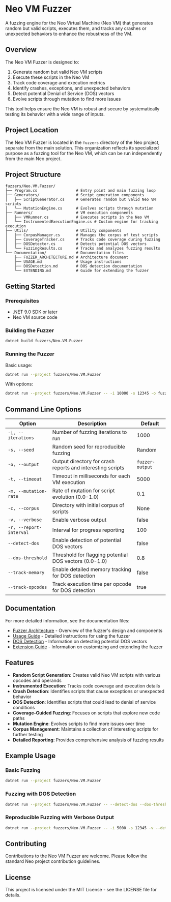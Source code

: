 # Neo VM Fuzzer

A fuzzing engine for the Neo Virtual Machine (Neo VM) that generates random but valid scripts, executes them, and tracks any crashes or unexpected behaviors to enhance the robustness of the VM.

## Overview

The Neo VM Fuzzer is designed to:

1. Generate random but valid Neo VM scripts
2. Execute these scripts in the Neo VM
3. Track code coverage and execution metrics
4. Identify crashes, exceptions, and unexpected behaviors
5. Detect potential Denial of Service (DOS) vectors
6. Evolve scripts through mutation to find more issues

This tool helps ensure the Neo VM is robust and secure by systematically testing its behavior with a wide range of inputs.

## Project Location

The Neo VM Fuzzer is located in the `fuzzers` directory of the Neo project, separate from the main solution. This organization reflects its specialized purpose as a fuzzing tool for the Neo VM, which can be run independently from the main Neo project.

## Project Structure

```
fuzzers/Neo.VM.Fuzzer/
├── Program.cs                 # Entry point and main fuzzing loop
├── Generators/                # Script generation components
│   ├── ScriptGenerator.cs     # Generates random but valid Neo VM scripts
│   └── MutationEngine.cs      # Evolves scripts through mutation
├── Runners/                   # VM execution components
│   ├── VMRunner.cs            # Executes scripts in the Neo VM
│   └── InstrumentedExecutionEngine.cs # Custom engine for tracking execution
├── Utils/                     # Utility components
│   ├── CorpusManager.cs       # Manages the corpus of test scripts
│   ├── CoverageTracker.cs     # Tracks code coverage during fuzzing
│   ├── DOSDetector.cs         # Detects potential DOS vectors
│   └── FuzzingResults.cs      # Tracks and analyzes fuzzing results
└── Documentation/             # Documentation files
    ├── FUZZER_ARCHITECTURE.md # Architecture document
    ├── USAGE.md               # Usage instructions
    ├── DOSDetection.md        # DOS detection documentation
    └── EXTENDING.md           # Guide for extending the fuzzer
```

## Getting Started

### Prerequisites

- .NET 9.0 SDK or later
- Neo VM source code

### Building the Fuzzer

```bash
dotnet build fuzzers/Neo.VM.Fuzzer
```

### Running the Fuzzer

Basic usage:

```bash
dotnet run --project fuzzers/Neo.VM.Fuzzer
```

With options:

```bash
dotnet run --project fuzzers/Neo.VM.Fuzzer -- -i 10000 -s 12345 -o fuzzer-output -t 10000
```

## Command Line Options

| Option | Description | Default |
|--------|-------------|---------|
| `-i, --iterations` | Number of fuzzing iterations to run | 1000 |
| `-s, --seed` | Random seed for reproducible fuzzing | Random |
| `-o, --output` | Output directory for crash reports and interesting scripts | `fuzzer-output` |
| `-t, --timeout` | Timeout in milliseconds for each VM execution | 5000 |
| `-m, --mutation-rate` | Rate of mutation for script evolution (0.0-1.0) | 0.1 |
| `-c, --corpus` | Directory with initial corpus of scripts | None |
| `-v, --verbose` | Enable verbose output | false |
| `-r, --report-interval` | Interval for progress reporting | 100 |
| `--detect-dos` | Enable detection of potential DOS vectors | false |
| `--dos-threshold` | Threshold for flagging potential DOS vectors (0.0-1.0) | 0.8 |
| `--track-memory` | Enable detailed memory tracking for DOS detection | false |
| `--track-opcodes` | Track execution time per opcode for DOS detection | true |

## Documentation

For more detailed information, see the documentation files:

- [Fuzzer Architecture](Documentation/FUZZER_ARCHITECTURE.md) - Overview of the fuzzer's design and components
- [Usage Guide](Documentation/USAGE.md) - Detailed instructions for using the fuzzer
- [DOS Detection](Documentation/DOSDetection.md) - Information on detecting potential DOS vectors
- [Extension Guide](Documentation/EXTENDING.md) - Information on customizing and extending the fuzzer

## Features

- **Random Script Generation**: Creates valid Neo VM scripts with various opcodes and operands
- **Instrumented Execution**: Tracks code coverage and execution details
- **Crash Detection**: Identifies scripts that cause exceptions or unexpected behavior
- **DOS Detection**: Identifies scripts that could lead to denial of service conditions
- **Coverage-Guided Fuzzing**: Focuses on scripts that explore new code paths
- **Mutation Engine**: Evolves scripts to find more issues over time
- **Corpus Management**: Maintains a collection of interesting scripts for further testing
- **Detailed Reporting**: Provides comprehensive analysis of fuzzing results

## Example Usage

### Basic Fuzzing

```bash
dotnet run --project fuzzers/Neo.VM.Fuzzer
```

### Fuzzing with DOS Detection

```bash
dotnet run --project fuzzers/Neo.VM.Fuzzer -- --detect-dos --dos-threshold 0.7 --track-memory
```

### Reproducible Fuzzing with Verbose Output

```bash
dotnet run --project fuzzers/Neo.VM.Fuzzer -- -i 5000 -s 12345 -v --detect-dos
```

## Contributing

Contributions to the Neo VM Fuzzer are welcome. Please follow the standard Neo project contribution guidelines.

## License

This project is licensed under the MIT License - see the LICENSE file for details.
